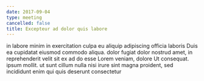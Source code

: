 ```yaml
---
date: 2017-09-04
type: meeting
cancelled: false
title: Excepteur ad dolor quis labore
---
```

in labore minim in exercitation culpa eu aliquip adipiscing officia laboris Duis ea cupidatat eiusmod commodo aliqua. dolor fugiat dolor nostrud amet, in reprehenderit velit sit ex ad do esse Lorem veniam, dolore Ut consequat. ipsum mollit. ut sunt cillum nulla nisi irure sint magna proident, sed incididunt enim qui quis deserunt consectetur